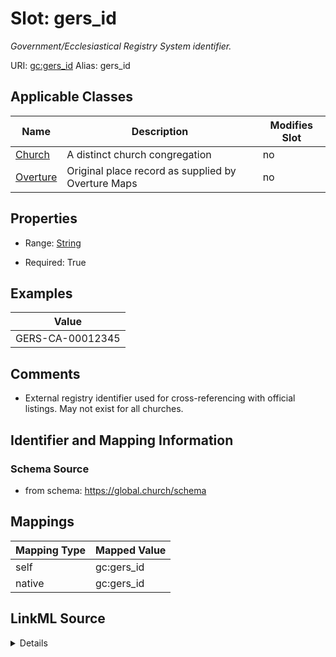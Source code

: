

# Slot: gers_id 


_Government/Ecclesiastical Registry System identifier._





URI: [gc:gers_id](https://global.church/schema/gers_id)
Alias: gers_id

<!-- no inheritance hierarchy -->





## Applicable Classes

| Name | Description | Modifies Slot |
| --- | --- | --- |
| [Church](Church.md) | A distinct church congregation |  no  |
| [Overture](Overture.md) | Original place record as supplied by Overture Maps |  no  |







## Properties

* Range: [String](String.md)

* Required: True






## Examples

| Value |
| --- |
| GERS-CA-00012345 |

## Comments

* External registry identifier used for cross-referencing with official listings.
May not exist for all churches.


## Identifier and Mapping Information







### Schema Source


* from schema: https://global.church/schema




## Mappings

| Mapping Type | Mapped Value |
| ---  | ---  |
| self | gc:gers_id |
| native | gc:gers_id |




## LinkML Source

<details>
```yaml
name: gers_id
description: Government/Ecclesiastical Registry System identifier.
comments:
- 'External registry identifier used for cross-referencing with official listings.

  May not exist for all churches.

  '
examples:
- value: GERS-CA-00012345
  description: Sample registry ID.
in_subset:
- overture
- public
from_schema: https://global.church/schema
rank: 1000
identifier: true
alias: gers_id
domain_of:
- Church
- Overture
range: string
required: true

```
</details>